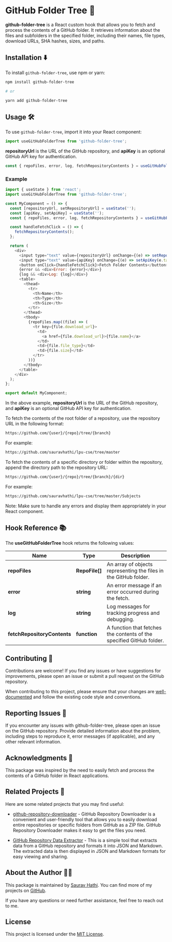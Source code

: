 # GitHub Folder Tree 🌲

**github-folder-tree** is a React custom hook that allows you to fetch and process the contents of a GitHub folder. It retrieves information about the files and subfolders in the specified folder, including their names, file types, download URLs, SHA hashes, sizes, and paths.

## Installation ⬇️

To install `github-folder-tree`, use npm or yarn:

```bash
npm install github-folder-tree

# or

yarn add github-folder-tree
```

## Usage 🛠️

To use `github-folder-tree`, import it into your React component:

```javascript
import useGitHubFolderTree from 'github-folder-tree';
```

**repositoryUrl** is the URL of the GitHub repository, and **apiKey** is an optional GitHub API key for authentication.

```jsx
const { repoFiles, error, log, fetchRepositoryContents } = useGitHubFolderTree(repositoryUrl, apiKey);
```

### Example

```javascript
import { useState } from 'react';
import useGitHubFolderTree from 'github-folder-tree';

const MyComponent = () => {
  const [repositoryUrl, setRepositoryUrl] = useState('');
  const [apiKey, setApiKey] = useState('');
  const { repoFiles, error, log, fetchRepositoryContents } = useGitHubFolderTree(repositoryUrl, apiKey);

  const handleFetchClick = () => {
    fetchRepositoryContents();
  };

  return (
    <div>
      <input type="text" value={repositoryUrl} onChange={(e) => setRepositoryUrl(e.target.value)} placeholder="Enter GitHub repository URL" />
      <input type="text" value={apiKey} onChange={(e) => setApiKey(e.target.value)} placeholder="Enter GitHub API key (optional)" />
      <button onClick={handleFetchClick}>Fetch Folder Contents</button>
      {error && <div>Error: {error}</div>}
      {log && <div>Log: {log}</div>}
      <table>
        <thead>
          <tr>
            <th>Name</th>
            <th>Type</th>
            <th>Size</th>
          </tr>
        </thead>
        <tbody>
          {repoFiles.map((file) => (
            <tr key={file.download_url}>
              <td>
                <a href={file.download_url}>{file.name}</a>
              </td>
              <td>{file.file_type}</td>
              <td>{file.size}</td>
            </tr>
          ))}
        </tbody>
      </table>
    </div>
  );
};

export default MyComponent;
```

In the above example, **repositoryUrl** is the URL of the GitHub repository, and **apiKey** is an optional GitHub API key for authentication.

To fetch the contents of the root folder of a repository, use the repository URL in the following format:

```bash
https://github.com/{user}/{repo}/tree/{branch}
```

For example:

```bash
https://github.com/sauravhathi/lpu-cse/tree/master
```

To fetch the contents of a specific directory or folder within the repository, append the directory path to the repository URL:

```bash
https://github.com/{user}/{repo}/tree/{branch}/{dir}
```

For example:

```bash
https://github.com/sauravhathi/lpu-cse/tree/master/Subjects
```

Note: Make sure to handle any errors and display them appropriately in your React component.

## Hook Reference 📚

The **useGitHubFolderTree** hook returns the following values:

| Name | Type | Description |
| --- | --- | --- |
| **repoFiles** | **RepoFile[]** | An array of objects representing the files in the GitHub folder. |
| **error** | **string** | An error message if an error occurred during the fetch. |
| **log** | **string** | Log messages for tracking progress and debugging. |
| **fetchRepositoryContents** | **function** | A function that fetches the contents of the specified GitHub folder. |

## Contributing 🤝

Contributions are welcome! If you find any issues or have suggestions for improvements, please open an issue or submit a pull request on the GitHub repository.

When contributing to this project, please ensure that your changes are [well-documented](https://github.com/sauravhathi/github-folder-tree/blob/master/CONTRIBUTING.md) and follow the existing code style and conventions.

## Reporting Issues 🐛

If you encounter any issues with github-folder-tree, please open an issue on the GitHub repository. Provide detailed information about the problem, including steps to reproduce it, error messages (if applicable), and any other relevant information.

## Acknowledgments 🙏

This package was inspired by the need to easily fetch and process the contents of a GitHub folder in React applications.

## Related Projects 🔗

Here are some related projects that you may find useful:

- [github-repository-downloader](https://github.com/sauravhathi/github-repository-downloader) - GitHub Repository Downloader is a convenient and user-friendly tool that allows you to easily download entire repositories or specific folders from GitHub as a ZIP file. GitHub Repository Downloader makes it easy to get the files you need.

- [GitHub Repository Data Extractor](https://github.com/sauravhathi/GitHub-Repository-Data-Extractor) - This is a simple tool that extracts data from a GitHub repository and formats it into JSON and Markdown. The extracted data is then displayed in JSON and Markdown formats for easy viewing and sharing.

## About the Author 👨‍💻

This package is maintained by [Saurav Hathi](https://github.com/sauravhathi). You can find more of my projects on [GitHub](https://github.com/sauravhathi?tab=repositories).

If you have any questions or need further assistance, feel free to reach out to me.

## License

This project is licensed under the [MIT License](https://github.com/sauravhathi/github-folder-tree/blob/master/LICENSE).